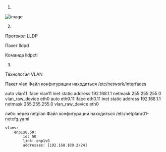 1.

![image](https://user-images.githubusercontent.com/127683348/231246119-5395c37b-1b28-46b6-9ea6-d8994ab893ee.png)

2.

Протокол LLDP

Пакет lldpd

Команда lldpctl

3.

Технология VLAN

Пакет vlan
Файл конфигурации находиться /etc/network/interfaces

auto vlan11
iface vlan11 inet static
 address 192.168.1.1
 netmask 255.255.255.0
 vlan_raw_device eth0
auto eth0.11
iface eth0.11 inet static
 address 192.168.1.1
 netmask 255.255.255.0
 vlan_raw_device eth0
 
 либо через netplan
 Файл конфигурации находиться /etc/netplan/01-netcfg.yaml
 

    vlans:
        enp1s0.50:
            id: 50
            link: enp1s0
            addresses: [192.168.100.2/24]
 
 
